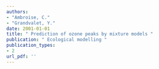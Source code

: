 ```yaml
---
authors: 
- "Ambroise, C."
- "Grandvalet, Y."
date: 2001-01-01
title: " Prediction of ozone peaks by mixture models "
publication: " Ecological modelling "
publication_types:
- 2
url_pdf: ''
---
```

